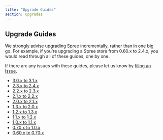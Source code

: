 ```yaml
---
title: "Upgrade Guides"
section: upgrades
---
```


## Upgrade Guides

We strongly advise upgrading Spree incrementally, rather than in one big go. For example, if you're upgrading a Spree store from 0.60.x to 2.4.x, you would read through all of these guides, one by one.

If there are any issues with these guides, please let us know by [filing an issue](https://github.com/spree/spree/issues/new).

* [3.0.x to 3.1.x](/developer/upgrades/three-dot-oh-to-three-dot-one)
* [2.3.x to 2.4.x](/developer/upgrades/two-dot-three-to-two-dot-four)
* [2.2.x to 2.3.x](/developer/upgrades/two-dot-two-to-two-dot-three)
* [2.1.x to 2.2.x](/developer/upgrades/two-dot-one-to-two-dot-two)
* [2.0.x to 2.1.x](/developer/upgrades/two-dot-oh-to-two-dot-one)
* [1.3.x to 2.0.x](/developer/upgrades/one-dot-three-to-two-dot-oh)
* [1.2.x to 1.3.x](/developer/upgrades/one-dot-two-to-one-dot-three)
* [1.1.x to 1.2.x](/developer/upgrades/one-dot-one-to-one-dot-two)
* [1.0.x to 1.1.x](/developer/upgrades/one-dot-oh-to-one-dot-one)
* [0.70.x to 1.0.x](/developer/upgrades/point-seventy-to-one-dot-oh)
* [0.60.x to 0.70.x](/developer/upgrades/point-sixty-to-point-seventy)
